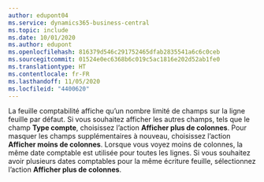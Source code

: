 ```yaml
---
author: edupont04
ms.service: dynamics365-business-central
ms.topic: include
ms.date: 10/01/2020
ms.author: edupont
ms.openlocfilehash: 816379d546c291752465dfab2835541a6c6c0ceb
ms.sourcegitcommit: 01524e0ec6368b6c019c5ac1816e202d52ab1fe0
ms.translationtype: HT
ms.contentlocale: fr-FR
ms.lasthandoff: 11/05/2020
ms.locfileid: "4400620"
---
```

La feuille comptabilité affiche qu’un nombre limité de champs sur la ligne feuille par défaut. Si vous souhaitez afficher les autres champs, tels que le champ **Type compte**, choisissez l’action **Afficher plus de colonnes**. Pour masquer les champs supplémentaires à nouveau, choisissez l’action **Afficher moins de colonnes**. Lorsque vous voyez moins de colonnes, la même date comptable est utilisée pour toutes les lignes. Si vous souhaitez avoir plusieurs dates comptables pour la même écriture feuille, sélectionnez l’action **Afficher plus de colonnes**.
